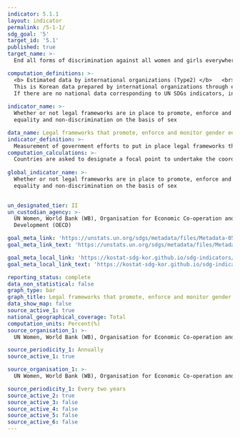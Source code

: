 ```yaml
---
indicator: 5.1.1
layout: indicator
permalink: /5-1-1/
sdg_goal: '5'
target_id: '5.1'
published: true
target_name: >-
  End all forms of discrimination against all women and girls everywhere

computation_definitions: >-
  <b> Estimated data by international organizations (Type2) </b>   <br>
  This is Korean data prepared by international organizations through estimation and modeling. <br>
  If there are no national data corresponding to UN SDGs indicators, international data are available for monitoring.
  
indicator_name: >-
  Whether or not legal frameworks are in place to promote, enforce and monitor
  equality and non‑discrimination on the basis of sex

data_name: Legal frameworks that promote, enforce and monitor gender equality
indicator_definition: >-
  Measurement of government efforts to put in place legal frameworks that promote, enforce and monitor gender equality. 
computation_calculations: >-
  Countries are asked to designate a focal point to undertake the coordination at the country level necessary for the collection and validation of the data
  
global_indicator_name: >-
  Whether or not legal frameworks are in place to promote, enforce and monitor
  equality and non‑discrimination on the basis of sex
  

un_designated_tier: II
un_custodian_agency: >-
  UN Women, World Bank (WB), Organisation for Economic Co-operation and
  Development (OECD)

goal_meta_link: 'https://unstats.un.org/sdgs/metadata/files/Metadata-05-01-01.pdf'
goal_meta_link_text: 'https://unstats.un.org/sdgs/metadata/files/Metadata-05-01-01.pdf'

goal_meta_local_link: 'https://kostat-sdg-kor.github.io/sdg-indicators/public/data/Metadata-05-01-01_ENG.pdf'
goal_meta_local_link_text: 'https://kostat-sdg-kor.github.io/sdg-indicators/public/data/Metadata-05-01-01_ENG.pdf'

reporting_status: complete
data_non_statistical: false
graph_type: bar
graph_title: Legal frameworks that promote, enforce and monitor gender equality
data_show_map: false
source_active_1: true
national_geographical_coverage: Total
computation_units: Percent(%)
source_organisation_1: >-
  UN Women, World Bank (WB), Organisation for Economic Co-operation and Development (OECD)

source_periodicity_1: Annually 
source_active_1: true

source_organisation_1: >-
  UN Women, World Bank (WB), Organisation for Economic Co-operation and Development (OECD)

source_periodicity_1: Every two years
source_active_2: true
source_active_3: false
source_active_4: false
source_active_5: false
source_active_6: false
---
```

